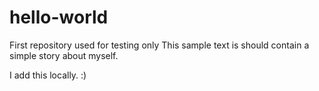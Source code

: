 # hello-world
First repository used for testing only
This sample text is should contain a simple story about myself.

I add this locally. :)
